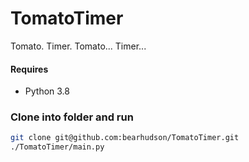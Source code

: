 # TomatoTimer
Tomato. Timer. Tomato... Timer...

#### Requires
* Python 3.8 

### Clone into folder and run
```bash
git clone git@github.com:bearhudson/TomatoTimer.git
./TomatoTimer/main.py
```
